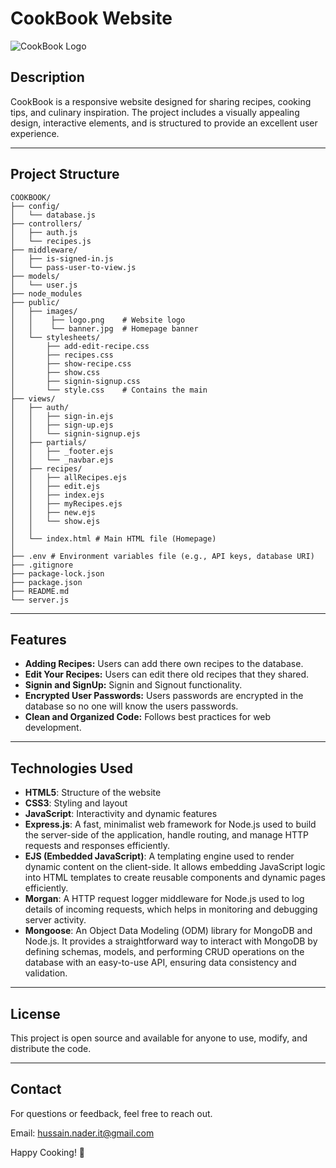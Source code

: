 
# CookBook Website

![CookBook Logo](public/images/HomePage.png)

## Description

CookBook is a responsive website designed for sharing recipes, cooking tips, and culinary inspiration. The project includes a visually appealing design, interactive elements, and is structured to provide an excellent user experience.

---

## Project Structure

```
COOKBOOK/
├── config/
│   └── database.js
├── controllers/
│   ├── auth.js
│   └── recipes.js
├── middleware/
│   ├── is-signed-in.js
│   └── pass-user-to-view.js
├── models/
│   └── user.js
├── node_modules
├── public/
│   ├── images/
│   │    ├── logo.png    # Website logo
│   │    └── banner.jpg  # Homepage banner
│   └── stylesheets/
│       ├── add-edit-recipe.css
│       ├── recipes.css
│       ├── show-recipe.css
│       ├── show.css
│       ├── signin-signup.css
│       └── style.css    # Contains the main
├── views/
│   ├── auth/
│   │   ├── sign-in.ejs
│   │   ├── sign-up.ejs
│   │   └── signin-signup.ejs
│   ├── partials/
│   │   ├── _footer.ejs
│   │   └── _navbar.ejs
│   ├── recipes/
│   │   ├── allRecipes.ejs
│   │   ├── edit.ejs
│   │   ├── index.ejs
│   │   ├── myRecipes.ejs
│   │   ├── new.ejs
│   │   └── show.ejs
│   │
│   └── index.html # Main HTML file (Homepage)
│   
├── .env # Environment variables file (e.g., API keys, database URI)
├── .gitignore
├── package-lock.json
├── package.json
├── README.md
└── server.js
```

---

## Features
- **Adding Recipes:** Users can add there own recipes to the database.
- **Edit Your Recipes:** Users can edit there old recipes that they shared.
- **Signin and SignUp:** Signin and Signout functionality.
- **Encrypted User Passwords:** Users passwords are encrypted in the database so no one will know the users passwords.
- **Clean and Organized Code:** Follows best practices for web development.

---

## Technologies Used

- **HTML5**: Structure of the website
- **CSS3**: Styling and layout
- **JavaScript**: Interactivity and dynamic features
- **Express.js**: A fast, minimalist web framework for Node.js used to build the server-side of the application, handle routing, and manage HTTP requests and responses efficiently.
- **EJS (Embedded JavaScript)**: A templating engine used to render dynamic content on the client-side. It allows embedding JavaScript logic into HTML templates to create reusable components and dynamic pages efficiently.
- **Morgan**: A HTTP request logger middleware for Node.js used to log details of incoming requests, which helps in monitoring and debugging server activity.
- **Mongoose**: An Object Data Modeling (ODM) library for MongoDB and Node.js. It provides a straightforward way to interact with MongoDB by defining schemas, models, and performing CRUD operations on the database with an easy-to-use API, ensuring data consistency and validation.

---

<!-- ## How to Run the Project

1. Download or clone this repository:
   ```bash
   git clone https://github.com/HussainWorld/CookBook.git
   ```

2. Open the project folder:
   ```bash
   cd CookBook
   ```

3. Run the following command in the terminal to install the required dependencies:
   ```bash
   npm install
   ```

4. To run the project in development mode, execute:
   ```bash
   npm run dev
   ```

5. Open your browser and go to http://localhost:3000 to view the application..

--- -->

## License

This project is open source and available for anyone to use, modify, and distribute the code.

---

## Contact

For questions or feedback, feel free to reach out.

Email: hussain.nader.it@gmail.com

Happy Cooking! 🍳
